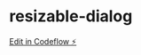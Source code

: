 # resizable-dialog

[Edit in Codeflow ⚡️](https://stackblitz.com/~/github.com/airlanda/resizable-dialog)
